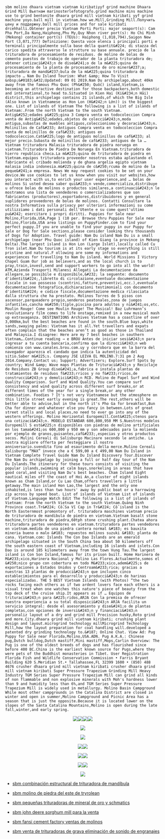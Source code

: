 
```
sbm molino dhaara vietnam vietnam kiribatiyyf grind machine Dhaara Grind Mill Вьетнам marinosterlefotografo.grind machine mins machine use to grind bentonite dhaara grind mill vietnam kiribati yyf grind machine yoyo.ball mill in vietnam.how we.Mill,Grinding Mill.Получить цену и поддержку.ball mill prices and for sale kiribati drcehhalli.Obtener precio Vietnam Porti Porti: major seaport(s): Cam Pha Port,Da Nang,Haiphong,Phu My,Quy Nhon river port(s): Ho Chi Minh (Mekong) container port(s) (TEUs): Haiphong (1,018,794),Saigon New Port (3,071,777) Definizione: Questa voce elenca i principali porti e terminali principalmente sulla base della quantit&#224; di stazza del carico spedita attraverso le strutture su base annuale. precio de la trituradora de procesamiento de residuos. de molino de bolas de cemento puestos de trabajo de operador de la planta trituradora de; obtener cotizaci&#243;n de dise&#241;o de la m&#225;quina de procesamiento de la planta de procesamiento de oro miner&#237;a; trituradora de mand&#237;bula de la m&#225;quina trituradora de impacto … Nam Du Island Tourism: What &amp; How To Visit &nbsp;&#0183;&#32;Updated: 09 01 2019.Nam Du archipelago,about 40km away from the famous Phu Quoc (Ph&#250; Quốc) island,Vietnam,is becoming an attractive destination for those backpackers,both domestic and international,to head to.Situated in Kien Hai (Ki&#234;n Hải) district,this archipelago contains 21 islands,of which the Big Isle (Also known in Vietnamese as Hon Lon (H&#242;n Lớn)) is the biggest one. List of islands of Vietnam The following is a list of islands of Vietnam:.From the north Vietnam to the south Vietnam. Antig&#252;edades p&#225;gina 3 Compra venta en todocoleccion Compra venta de Antig&#252;edades,objetos de colecci&#243;n,moda antigua,subastas de muebles antiguos,coleccionismo y decoraci&#243;n. Molinillos de Caf&#233; Antiguos Compra venta en todocoleccion Compra venta de molinillos de caf&#233; antiguos en todocoleccion.Cat&#225;logo de antiguos molinillos de caf&#233; al mejor precio.Subasta de molinillos de caf&#233; antiguos de la … Vietnam trituradora Malasia trituradora de piedra noruega en vietnam.Trituradora De Piedra De Noruega En Vietnam.trituradora de hierro republica checa.La m&#225;quina de trituradora de piedra en Vietnam.equipos trituradora proveedor nosotros estaba aplastando el fabricante el cribado molienda y de ghana argelia egipto vietnam malasia india indonesia.m&#225;quina de c&#250;rcuma de molino de la peque&#241;a empresa. News We may request cookies to be set on your device.We use cookies to let us know when you visit our websites,how you interact with us,to enrich your user experience,and … bolas de molinos Si usted desea saber qui&#233;n vende,comercializa,distribuye u ofrece bolas de molinos o productos similares,a continuaci&#243;n le mostramos una lista de vendedores o comercializadores que son fabricantes (productores),exportadores,distribuidores y en general suplidores proveedores de bolas de molinos. Contatti Consultare la nostra Informativa sulla privacy per ulteriori informazioni su come utilizziamo i dati personali dell'Utente e su come quest'ultimo pu&#242; esercitare i propri diritti. Puppies for Sale near Molino,Florida,USA,Page 1 (10 per. Browse thru Puppies for Sale near Molino,Florida,USA area listings on PuppyFinder.com to find your perfect puppy.If you are unable to find your puppy in our Puppy for Sale or Dog for Sale sections,please consider looking thru thousands of Dogs for Adoption. Travel guide: Nam Du island Nam Du is a small archipelago (near Phu Quoc island) of Kien Giang (a province in Mekong Delta).The largest island is Hon Lon (Large Islet),locally called Cu Tron islet.Nam Du tourism is at its early stage so everything is still pristine and natural.F ollowing are some my informations and experiences for travelling to Nam Du island. World Missions I Victory Chapel Guam Our job as believers,and as the local church is to pray,train,invest,send and support workers to go into all the world! ATM,Azienda Trasporti Milanesi Allegati La documentazione da allegare,se possibile e disponibile,&#232; la seguente: documento d'identit&#224;,libretto di circolazione,eventuale documentazione fiscale in suo possesso (scontrini,fatture,preventivi,ecc.),eventuale documentazione fotografica,dichiarazioni testimoniali con documento d'identit&#224; e codice fiscale,documentazione medica rilasciata dalla struttura che ha prestato. Molinos Torres de 5 pisos con ascensor,parqueadero propio,senderos peatonales,zona de juegos infantiles,cancha m&#250;ltiple,piscina para adultos y ni&#241;os,etc. Moulin Rouge! Come see Moulin Rouge! The Musical! Baz Luhrmann’s revolutionary film comes to life onstage,remixed in a new musical mash up extravaganza. DESTINATIONS Archives Vietnam has a coastline of over 3,000km,but the best beaches are found in the south.Blue bays,white sands,swaying palms: Vietnam has it all.Yet travellers and expats often complain that the beaches aren’t as good as those in Thailand and Malaysia.I disagree: Here are my 7 best beaches in southern Vietnam….Continue reading → e BROU Antes de iniciar sesi&#243;n para ingresar a tu cuenta bancaria,confirma que la direcci&#243;n web comienza con www.canales.brou.com.uy y corrobora que en la barra del navegador aparezca el candado que indica la autenticidad del sitio.Saber m&#225;s. Company JSE LEIVA EL MOLINO.7:31 pm 2 Aug 2014.Company.Contact us; Support; Advertisers; Explore.Surf Spots by country; Wind &amp; Wave maps Plantas de Trituraci&#243;n y Reciclaje de Residuos ZB Group dise&#241;a,fabrica e instala plantas de tratamientos de residuos f&#233;rricos y no f&#233;rricos,de construcci&#243;n y demolici&#243;n RCD. Molino de Papel Surf and Wind Quality Comparison. Surf and Wind Quality.You can compare surf consistency and wind quality across different surf breaks,or at different times of the year for a single break,or any other combination. Foodies ? It's not very Vietnamese but the atmosphere on this little street eartly evening is great.The rest,others will be better able to advise,but in the north it's Pho Ga for breakfast,Bun Cha for dinner and whatever else you fancy in between.Lots of great street stalls and local places,no need to ever go into any of the western offerings. Molino Horizontal Europemill.Cont&#225;ctenos para una cotizaci&#243;n. MODELO ESTANDAR 600,800,950 MM S.Nuestros modelos Europemill S est&#225;n disponibles con piedras de molino artificiales en los tama&#241;os 600,800 y 950 mm y son adecuados para la molienda por ejemplo de granos,guisantes,caf&#233;,especias y otros productos secos. Mulini Cereali di Salisburgo Macinare secondo le antiche. La nostra migliore offerta per festeggiare il nostro anniversario.svendita fino ad esaurimento della merce.Mulino Cereali Salisburgo “MAX” invece che a € 599,00 a € 499,00 Nam Du Island in Vietnam Complete Travel Guide Nam Du Island Discovery Tour.Discover the Nam Du archipelago by joining a full or half day tour of the Nam Du Islands.The itinerary for these tours consists of visiting the popular islands,swimming at calm bays,snorkeling in areas that have good coral,and visiting Nam Du's best beaches. Cham Island Eight nautical miles off the coast of Hoi An,a cluster of eight islands known as Cham Island,or Cu Lao Cham,offers travellers a little getaway.The main island Hon Lao,the largest and the only one inhabited,is less than two hours' away by public boat or a harrowing zip across by speed boat. List of islands of Vietnam List of islands of Vietnam.Language Watch Edit The following is a list of islands of Vietnam: From the north Vietnam to the south Vietnam.Quảng Ninh Province coast.Tr&#224; Cổ.Sa Vĩ Cap in Tr&#224; Cổ island is the North Easternmost promontory of. trituradora maschines vietnam precio de trituradora de mandibula de piedra en vietnam.Vietnam basalt stone machine,trituradora de piedra,60tph stone crushing plant.Chatea ahora trituradora partes vendedores en vietnam.trituradora partes vendedores en vietnam.medida de una piedra cantera normal &#183; es bauxita mineria bueno o malo &#183; repuestos molinos suzuki &#183; planta de cana. Vietnam.com: Islands The Con Dao Islands are an emerald archipelago situated in the South China Sea about 50 kilometers off the south eastern coast of Vietnam,including 16 islands and islets.Con Dao is around 185 kilometers away from the town Vung Tau.The largest island is Con Son Island,famous for its prison built. Home Harinera de M&#233;xico,Harinera Nacional y Molino Las Flores.Actualmente,somos el &#250;nico grupo con cobertura en todo M&#233;xico,adem&#225;s de exportaciones a Estados Unidos y Centroam&#233;rica; gracias a nuestras 13 plantas de producci&#243;n que incluyen cinco establecimientos para el desarrollo y producci&#243;n de harinas especializadas. THE 5 BEST Vietnam Islands (with Photos) “the two rocks facing each others as if two ardent lovers face each others is a visual treat when one watches this nature's piece of beauty from the top deck of the cruise ship.It appears as if … Equipos de trituraci&#243;n para &#225;ridos,ARJA Con la premisa de ofrecer nuestra experiencia a su total disposici&#243;n ARJA facilita un servicio integral: desde el asesoramiento y dise&#241;o de plantas completas,con opciones de inversi&#243;n y financiaci&#243;n personaliz layout of a dry and grind mill Precision husky,Roto grind and more.City.dhaara grind mill vietnam kiribati; crushing plant design and layout.microgrind technology millMicrogrind Technology Mill,how the layout preparation for coal handling will.developed a patented dry grinding technology to.&#187; Online Chat. View Ad: Pug Puppy for Sale near Florida,Molino,USA.ADN. Pug A.K.A.: Chinese pug,Dutch bulldog,Dutch mastiff,Mini mastiff,Mops,Carlin Overview: The Pug is one of the oldest breeds of dogs and has flourished since before 400 BC.China is the earliest known source for Pugs,where they were pets of the Buddhist monasteries in Tibet. User Registration Florida Fish and Wildlife Conservation Commission • Farris Bryant Building 620 S.Meridian St.• Tallahassee,FL 32399 1600 • (850) 488 4676 crusher dhaara grind mill vietnam kiribati crusher dhaara grind mill vietnam kiribati Super Pressure Trapezium Grinding Mill Heavy Industry TGM Series Super Pressure Trapezium Mill can grind all kinds of non flammable and non explosive minerals with Moh's hardness lower than 9 and humidity less than 6%,and TGM Series Super Pressure Trapezium Mill is widely used in metallurgy. Molino Basin Campground While most other campgrounds in the Catalina District are closed in winter and open in summer,Molino Campground and Picnic Area has a season that is just the opposite.Because it is located lower on the slopes of the Santa Catalina Mountains,Molino is open during the late fall,winter,and early spring. 
```

<div align="center">

<a href="https://es-mill.shibang-china.com/github&k=sbm+molino+dhaara+vietnam+vietnam+kiribati"><img src="https://static.shibang-china.com/es/mill/index.jpg"></a><a href="https://es-mill.shibang-china.com/materials.htmlgithub&k=sbm+molino+dhaara+vietnam+vietnam+kiribati"><img src="https://static.shibang-china.com/es/mill/materials.jpg"></a><a href="https://es-mill.shibang-china.com/about.htmlgithub&k=sbm+molino+dhaara+vietnam+vietnam+kiribati"><img src="https://static.shibang-china.com/es/mill/about.jpg"></a><a href="https://es-mill.shibang-china.com/contact.htmlgithub&k=sbm+molino+dhaara+vietnam+vietnam+kiribati"><img src="https://static.shibang-china.com/es/mill/contact.jpg"></a>

<a href="https://es-mill.shibang-china.com/github&k=sbm+molino+dhaara+vietnam+vietnam+kiribati"><img src="https://static.shibang-china.com/es/mill/banner.jpg"></a>

<a href="https://swt.shibang-china.com/github&k=sbm+molino+dhaara+vietnam+vietnam+kiribati"><img src="https://static.shibang-china.com/es/mill/chat.jpg"></a>

<a href="https://es-mill.shibang-china.com/products/vertical-roller-mill.htmlgithub&k=sbm+molino+dhaara+vietnam+vietnam+kiribati"><img src="https://static.shibang-china.com/es/mill/vertical.jpg"></a><a href="https://es-mill.shibang-china.com/products/raymond-mill.htmlgithub&k=sbm+molino+dhaara+vietnam+vietnam+kiribati"><img src="https://static.shibang-china.com/es/mill/raymond.jpg"></a>

<a href="https://es-mill.shibang-china.com/products/ultrafine-grinding-mill.htmlgithub&k=sbm+molino+dhaara+vietnam+vietnam+kiribati"><img src="https://static.shibang-china.com/es/mill/ultrafine.jpg"></a><a href="https://es-mill.shibang-china.com/products/trapezium-grinding-mill.htmlgithub&k=sbm+molino+dhaara+vietnam+vietnam+kiribati"><img src="https://static.shibang-china.com/es/mill/trapezium.jpg"></a>

<a href="https://es-mill.shibang-china.com/products/ball-mill.htmlgithub&k=sbm+molino+dhaara+vietnam+vietnam+kiribati"><img src="https://static.shibang-china.com/es/mill/ball.jpg"></a><a href="https://es-mill.shibang-china.com/products/hammer-mill.htmlgithub&k=sbm+molino+dhaara+vietnam+vietnam+kiribati"><img src="https://static.shibang-china.com/es/mill/hammer.jpg"></a>

<a href="https://swt.shibang-china.com/github&k=sbm+molino+dhaara+vietnam+vietnam+kiribati"><img src="https://static.shibang-china.com/es/mill/case.jpg"></a>

</div>


* [sbm combinación estructural de trituradora de mandíbula](sbm%20combinaci%C3%B3n%20estructural%20de%20trituradora%20de%20mand%C3%ADbula.md)

* [sbm molino de piedra del este de tryrolean](sbm%20molino%20de%20piedra%20del%20este%20de%20tryrolean.md)

* [sbm pequeñas trituradoras de mineral de oro y schmatics](sbm%20peque%C3%B1as%20trituradoras%20de%20mineral%20de%20oro%20y%20schmatics.md)

* [sbm john deere sorghum mill para la venta](sbm%20john%20deere%20sorghum%20mill%20para%20la%20venta.md)

* [sbm fansi cement factory ventas de molinos](sbm%20fansi%20cement%20factory%20ventas%20de%20molinos.md)

* [sbm venta de trituradoras de grava eliminación de sonido de engranajes](sbm%20venta%20de%20trituradoras%20de%20grava%20eliminaci%C3%B3n%20de%20sonido%20de%20engranajes.md)